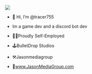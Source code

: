 <div style="margin: auto;">
  <img align="center" src="https://github-readme-stats.vercel.app/api?username=tracer755&theme=highcontrast" />

- 👋 Hi, I’m @tracer755
- Im a game dev and a discord bot dev

- 👨‍💻Proudly Self-Employed 
- 🕹️BulletDrop Studios 
- ⚒️Jasonmediagroup 
- 📎www.JasonMediaGroup.com
</div>
